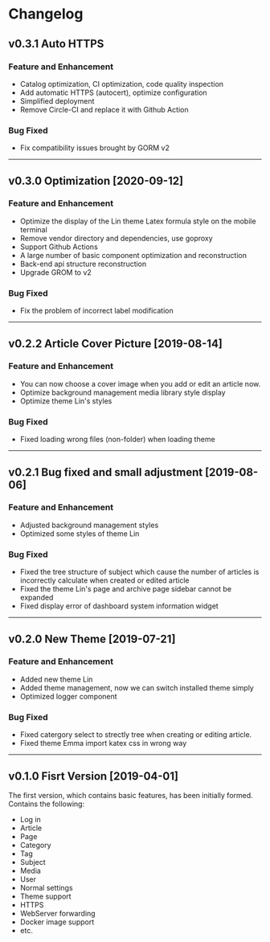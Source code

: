 # Changelog

## v0.3.1 Auto HTTPS

### Feature and Enhancement
- Catalog optimization, CI optimization, code quality inspection
- Add automatic HTTPS (autocert), optimize configuration
- Simplified deployment
- Remove Circle-CI and replace it with Github Action

### Bug Fixed
- Fix compatibility issues brought by GORM v2
  
---

## v0.3.0 Optimization [2020-09-12]

### Feature and Enhancement
- Optimize the display of the Lin theme Latex formula style on the mobile terminal
- Remove vendor directory and dependencies, use goproxy
- Support Github Actions
- A large number of basic component optimization and reconstruction
- Back-end api structure reconstruction
- Upgrade GROM to v2

### Bug Fixed
- Fix the problem of incorrect label modification

---

## v0.2.2 Article Cover Picture [2019-08-14]

### Feature and Enhancement
- You can now choose a cover image when you add or edit an article now.
- Optimize background management media library style display
- Optimize theme Lin's styles

### Bug Fixed
- Fixed loading wrong files (non-folder) when loading theme

---

## v0.2.1 Bug fixed and small adjustment [2019-08-06]

### Feature and Enhancement
- Adjusted background management styles
- Optimized some styles of theme Lin

### Bug Fixed
- Fixed the tree structure of subject which cause the number of articles is incorrectly calculate when created or edited article
- Fixed the theme Lin's page and archive page sidebar cannot be expanded
- Fixed display error of dashboard system information widget

---

## v0.2.0 New Theme [2019-07-21]

### Feature and Enhancement

- Added new theme Lin
- Added theme management, now we can switch installed theme simply
- Optimized logger component

### Bug Fixed

- Fixed catergory select to strectly tree when creating or editing article.
- Fixed theme Emma import katex css in wrong way

---

## v0.1.0 Fisrt Version [2019-04-01]

The first version, which contains basic features, has been initially formed. Contains the following:

- Log in
- Article
- Page
- Category
- Tag
- Subject
- Media
- User
- Normal settings
- Theme support
- HTTPS
- WebServer forwarding
- Docker image support
- etc.
